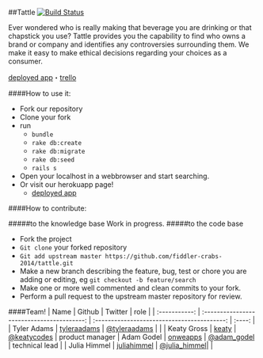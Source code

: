 ##Tattle
[![Build Status](https://circleci.com/gh/fiddler-crabs-2014/tattle.png?circle-token=e4dd1a500a7424120be3d7ee3e79de5a7e02021f)](https://circleci.com/gh/fiddler-crabs-2014/tattle/1)

Ever wondered who is really making that beverage you are drinking or that chapstick you use? Tattle provides you the capability to find who owns a brand or company and identifies any controversies surrounding them. We make it easy to make ethical decisions regarding your choices as a consumer.

[deployed app](http://gentle-beyond-4938.herokuapp.com/)・[trello](https://trello.com/b/Je07GDzP/monday-mvp)




####How to use it:
* Fork our repository
* Clone your fork
* run 
  * ```bundle```
  * ```rake db:create```
  * ```rake db:migrate```
  * ```rake db:seed```
  * ```rails s```
* Open your localhost in a webbrowser and start searching.
* Or visit our herokuapp page! 
  * [deployed app](http://gentle-beyond-4938.herokuapp.com/)

####How to contribute:

#####to the knowledge base
Work in progress.
#####to the code base
* Fork the project
* ```Git clone``` your forked repository
* ```Git add upstream master https://github.com/fiddler-crabs-2014/tattle.git```
* Make a new branch describing the feature, bug, test or chore you are adding or editing, eg ```git checkout -b feature/search```
* Make one or more well commented and clean commits to your fork.
* Perform a pull request to the upstream master repository for review.


####Team!
| Name          |   Github                                   |   Twitter                                   | role   |
| :-----------: | :----------------------------------------: | :-----------------------------------------: | :----: |
| Tyler Adams | [tyleraadams](https://github.com/tyleraadams) | [@tyleraadams](http://twitter.com/tyleraadams) | |
| Keaty Gross | [keaty](https://github.com/keaty) | [@keatycodes](http://twitter.com/keatycodes)  | product manager
| Adam Godel  | [onweapps](https://github.com/onweapps) | [@adam_godel](http://twitter.com/adam_godel) | technical lead | 
| Julia Himmel | [juliahimmel](https://github.com/juliahimmel) | [@julia_himmel](http://twitter.com/julia_himmel)| |
